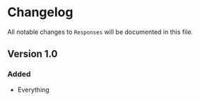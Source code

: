# Changelog

All notable changes to `Responses` will be documented in this file.

## Version 1.0

### Added
- Everything
